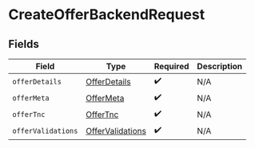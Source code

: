 # CreateOfferBackendRequest


## Fields

| Field                                                       | Type                                                        | Required                                                    | Description                                                 |
| ----------------------------------------------------------- | ----------------------------------------------------------- | ----------------------------------------------------------- | ----------------------------------------------------------- |
| `offerDetails`                                              | [OfferDetails](../../models/shared/OfferDetails.md)         | :heavy_check_mark:                                          | N/A                                                         |
| `offerMeta`                                                 | [OfferMeta](../../models/shared/OfferMeta.md)               | :heavy_check_mark:                                          | N/A                                                         |
| `offerTnc`                                                  | [OfferTnc](../../models/shared/OfferTnc.md)                 | :heavy_check_mark:                                          | N/A                                                         |
| `offerValidations`                                          | [OfferValidations](../../models/shared/OfferValidations.md) | :heavy_check_mark:                                          | N/A                                                         |